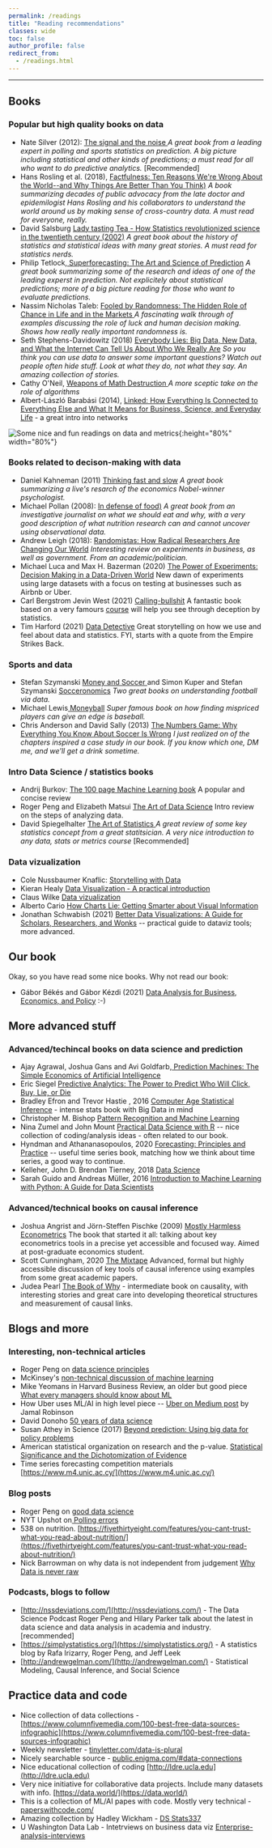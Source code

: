 ```yaml
---
permalink: /readings
title: "Reading recommendations"
classes: wide
toc: false
author_profile: false
redirect_from:
  - /readings.html
---
```

___


## Books

### Popular but high quality books on data


* Nate Silver (2012): [The signal and the noise ](https://www.amazon.com/Signal-Noise-Many-Predictions-Fail-but/dp/0143125087) *A great book from a leading expert in polling and sports statistics on prediction. A big picture including statistical and other kinds of predictions; a must read for all who want to do predictive analytics.* [Recommended]
* Hans Rosling et al. (2018), [Factfulness: Ten Reasons We're Wrong About the World--and Why Things Are Better Than You Think)](https://www.gapminder.org/factfulness-book/) *A book summarizing decades of public advocacy from the late doctor and epidemilogist Hans Rosling and his collaborators to understand the world around us by making sense of cross-country data. A must read for everyone, really.*
* David Salsburg [Lady tasting Tea - How Statistics revolutionized science in the twentieth century (2002)](https://www.amazon.co.uk/Lady-Tasting-Tea-David-Salsburg/dp/0805071342) *A great book about the history of statistics and statistical ideas with many great stories. A must read for statistics nerds.*
* Philip Tetlock,[ Superforecasting: The Art and Science of Prediction](https://www.amazon.com/Superforecasting-Prediction-Philip-E-Tetlock/dp/0804136718/) *A great book summarizing some of the research and ideas of one of the leading experst in prediction. Not explicitely about statistical predictions; more of a big picture reading for those who want to evaluate predictions.*
* Nassim Nicholas Taleb: [Fooled by Randomness: The Hidden Role of Chance in Life and in the Markets ](https://www.amazon.com/Fooled-Randomness-Hidden-Markets-Incerto/dp/0812975219/ref=tmm_pap_swatch_0?_encoding=UTF8&qid=&sr=) *A fascinating walk through of examples discussing the role of luck and human decision making. Shows how really really important randomness is.* 
* Seth Stephens-Davidowitz (2018) [Everybody Lies: Big Data, New Data, and What the Internet Can Tell Us About Who We Really Are](https://www.amazon.com/Seth-Stephens-Davidowitz/e/B072549W28/ref=dp_byline_cont_ebooks_1) *So you think you can use data to answer some important questions? Watch out people often hide stuff. Look at what they do, not what they say. An amazing collection of stories.*  
* Cathy O'Neil, [Weapons of Math Destruction ](https://weaponsofmathdestructionbook.com/) *A more sceptic take on the role of algorithms* 
* Albert-László Barabási (2014), [Linked: How Everything Is Connected to Everything Else and What It Means for Business, Science, and Everyday Life](https://www.amazon.com/Linked-Everything-Connected-Business-Everyday/dp/0465085733/) - a great intro into networks

![Some nice and fun readings on data and metrics](images/reading_many.jpg){:height="80%" width="80%"}


### Books related to decison-making with data

* Daniel Kahneman (2011) [Thinking fast and slow](https://www.amazon.com/Thinking-Fast-Slow-Daniel-Kahneman/dp/0374533555/) *A great book summarizing a live's resarch of the economics Nobel-winner psychologist.*
* Michael Pollan (2008): [In defense of food)](https://www.bookdepository.com/Defense-Food-Michael-Pollan/9780143114963)  *A great book from an investigative journalist on what we should eat and why, with a very good description of what nutrition research can and cannot uncover using observational data.*
* Andrew Leigh (2018): [ Randomistas: How Radical Researchers Are Changing Our World](https://www.amazon.co.uk/Randomistas-Radical-Researchers-Changing-World/dp/0300236123/ref=asap_bc?ie=UTF8) *Interesting review on experiments in business, as well as government. From an academic/politician.*
* Michael Luca and Max H. Bazerman (2020) [The Power of Experiments: Decision Making in a Data-Driven World](https://mitpress.mit.edu/books/power-experiments) New dawn of experiments using large datasets with a focus on testing at businesses such as Airbnb or Uber. 
* Carl Bergstrom Jevin West (2021) [Calling-bullshit](https://www.penguinrandomhouse.com/books/563882/calling-bullshit-by-carl-t-bergstrom-and-jevin-d-west/)  A fantastic book based on a very famours [course](https://www.callingbullshit.org/) will help you see through deception by statistics. 
* Tim Harford (2021) [Data Detective](https://timharford.com/books/datadetective/) Great storytelling on how we use and feel about data and statistics. FYI, starts with a quote from the Empire Strikes Back. 

### Sports and data
* Stefan Szymanski [Money and Soccer ](https://www.bookdepository.com/Money-Soccer-Soccernomics-Guide-Stefan-Szymanski/9781568584768?ref=pd_detail_1_sims_b_v2p_1)and Simon Kuper and Stefan Szymanski [Socceronomics](https://www.bookdepository.com/Soccernomics-2018-World-Cup-Edition-Simon-Kuper/9781568587516?ref=pd_detail_1_sims_b_p2p_1) *Two great books on understanding football via data.*
* Michael Lewis[ Moneyball](https://www.amazon.com/Moneyball-Art-Winning-Unfair-Game/dp/0393324818) *Super famous book on how finding mispriced players can give an edge is baseball.*
* Chris Anderson and David Sally (2013) [The Numbers Game: Why Everything You Know About Soccer Is Wrong](https://www.bookdepository.com/The-Numbers-Game-Chris-Anderson/9780143124566) *I just realized on of the chapters inspired a case study in our book. If you know which one, DM me, and we'll get a drink sometime.*




### Intro Data Science / statistics books
* Andrij Burkov: [The 100 page Machine Learning book](http://themlbook.com/) A popular and concise review
* Roger Peng and Elizabeth Matsui [The Art of Data Science](https://bookdown.org/rdpeng/artofdatascience/) Intro review on the steps of analyzing data.   
* David Spiegelhalter [The Art of Statistics ](https://www.amazon.com/dp/B07HQDJD99/ref=dp-kindle-redirect?_encoding=UTF8&btkr=1) *A great review of some key statistics concept from a great statitsician. A very nice introduction to any data, stats or metrics course* [Recommended]


### Data vizualization
* Cole Nussbaumer Knaflic: [Storytelling with Data](https://www.amazon.com/gp/product/1119002257?ie=UTF8&creativeASIN=1119002257&linkCode=xm2&tag=storytellingwithdata-20)
* Kieran Healy [Data Visualization - A practical introduction](http://socviz.co/ )
* Claus Wilke [Data vizualization](http://serialmentor.com/dataviz/ ) 
* Alberto Cario [How Charts Lie: Getting Smarter about Visual Information](https://www.amazon.com/How-Charts-Lie-Getting-Information/dp/0393358429/ref=tmm_pap_swatch_0?_encoding=UTF8&qid=1594625529&sr=1-1) 
* Jonathan Schwabish (2021) [Better Data Visualizations: A Guide for Scholars, Researchers, and Wonks](https://www.amazon.com/Better-Data-Visualizations-Scholars-Researchers/dp/0231193114/) -- practical guide to dataviz tools; more advanced. 


## Our book
Okay, so you have read some nice books. Why not read our book: 

* Gábor Békés and Gábor Kézdi (2021)  [Data Analysis for Business, Economics, and Policy](https://www.cambridge.org/highereducation/books/data-analysis-for-business-economics-and-policy/D67A1B0B56176D6D6A92E27F3F82AA20) :-)



## More advanced stuff


### Advanced/techincal books on data science and prediction

* Ajay Agrawal, Joshua Gans and Avi Goldfarb,[ Prediction Machines: The Simple Economics of Artificial Intelligence](https://hbr.org/product/prediction-machines-the-simple-economics-of-artificial-intelligence/10195-HBK-ENG)
* Eric Siegel [Predictive Analytics: The Power to Predict Who Will Click, Buy, Lie, or Die](https://www.amazon.com/Predictive-Analytics-Power-Predict-Click/dp/1119145678/ref=asap_bc?ie=UTF8)
* Bradley Efron and Trevor Hastie , 2016 [Computer Age Statistical Inference](https://www.amazon.co.uk/Computer-Age-Statistical-Inference-Mathematical/dp/1107149894/ref=asap_bc?ie=UTF8) - intense stats book with Big Data in mind
* Christopher M. Bishop [Pattern Recognition and Machine Learning](https://www.amazon.com/Pattern-Recognition-Learning-Information-Statistics/dp/0387310738/)
* Nina Zumel and John Mount [Practical Data Science with R](https://www.manning.com/books/practical-data-science-with-r) -- nice collection of coding/analysis ideas -  often related to our book.
* Hyndman and Athananasopoulos, 2020 [Forecasting: Principles and Practice](http://otexts.org/fpp2/) -- useful time series book, matching how we think about time series, a good way to continue.
* Kelleher, John D.  Brendan Tierney, 2018 [Data Science ](https://www.amazon.com/gp/product/0262535432/ref=dbs_a_def_rwt_bibl_vppi_i0)
* Sarah Guido and Andreas Müller, 2016 [Introduction to Machine Learning with Python: A Guide for Data Scientists](https://www.oreilly.com/library/view/introduction-to-machine/9781449369880/)


### Advanced/technical books on causal inference
* Joshua Angrist and  Jörn-Steffen Pischke (2009) [Mostly Harmless Econometrics](https://press.princeton.edu/books/paperback/9780691120355/mostly-harmless-econometrics) The book that started it all: talking about key econometrics tools in a precise yet accessible and focused way. Aimed at post-graduate economics student.  
* Scott Cunningham, 2020 [The Mixtape](https://yalebooks.yale.edu/book/9780300251685/causal-inference) Advanced, formal but highly accessible discussion of key tools of causal inference using examples from some great academic papers. 
* Judea Pearl [The Book of Why](https://www.amazon.co.uk/Book-Why-Science-Cause-Effect/dp/0241242630/ref=asap_bc?ie=UTF8) - intermediate book on causality, with interesting stories and great care into developing theoretical structures and measurement of causal links.


## Blogs and more


### Interesting, non-technical articles


* Roger Peng on [data science principles ](https://arxiv.org/abs/1903.07639v1) 
* McKinsey's [non-technical discussion of machine learning](https://www.mckinsey.com/industries/technology-media-and-telecommunications/our-insights/an-executives-guide-to-machine-learning)
*  Mike Yeomans in Harvard Business Review, an older but good piece [What every managers should know about ML](https://hbr.org/2015/07/what-every-manager-should-know-about-machine-learning)
* How Uber uses ML/AI in high level piece -- [Uber on Medium post](https://jamal-robinson.medium.com/how-uber-organizes-around-artificial-intelligence-machine-learning-665cdeb946bc) by Jamal Robinson
* David Donoho [50 years of data science](https://www.tandfonline.com/doi/full/10.1080/10618600.2017.1384734)
* Susan Athey in Science (2017) [Beyond prediction: Using big data for policy problems](https://science.sciencemag.org/node/689887.full)
* American statistical organization on research and the p-value. [Statistical Significance and the Dichotomization of Evidence](https://www.tandfonline.com/doi/full/10.1080/01621459.2017.1289846)
* Time series forecasting competition materials [https://www.m4.unic.ac.cy/](https://www.m4.unic.ac.cy/) 

### Blog posts
* Roger Peng on [good data science](https://simplystatistics.org/2019/01/18/the-tentpoles-of-data-science/) 
* NYT Upshot on[ Polling errors](http://www.nytimes.com/interactive/2016/09/20/upshot/the-error-the-polling-world-rarely-talks-about.html?_r=0%20)
* 538 on nutrition. [https://fivethirtyeight.com/features/you-cant-trust-what-you-read-about-nutrition/](https://fivethirtyeight.com/features/you-cant-trust-what-you-read-about-nutrition/) 
* Nick Barrowman on why data is not independent from judgement [Why Data is never raw](https://www.thenewatlantis.com/publications/why-data-is-never-raw)


### Podcasts, blogs to follow

* [http://nssdeviations.com/](http://nssdeviations.com/) -  The Data Science Podcast Roger Peng and Hilary Parker talk about the latest in data science and data analysis in academia and industry. [recommended]
* [https://simplystatistics.org/](https://simplystatistics.org/) - A statistics blog by Rafa Irizarry, Roger Peng, and Jeff Leek
* [http://andrewgelman.com/](http://andrewgelman.com/) - Statistical Modeling, Causal Inference, and Social Science



## Practice data and code 

* Nice collection of data collections - [https://www.columnfivemedia.com/100-best-free-data-sources-infographic](https://www.columnfivemedia.com/100-best-free-data-sources-infographic) 
* Weekly newsletter - [tinyletter.com/data-is-plural](https://tinyletter.com/data-is-plural) 
* Nicely searchable source - [public.enigma.com/#data-connections](https://public.enigma.com/#data-connections) 
* Nice educational collection of coding [http://Idre.ucla.edu](http://Idre.ucla.edu)  
* Very nice initiative for collaborative data projects. Include many datasets with info. [https://data.world/](https://data.world/) 
* This is a collection of ML/AI papes with code. Mostly very technical - [paperswithcode.com/](https://paperswithcode.com/) 
* Amazing collection by Hadley Wickham - [DS Stats337](https://github.com/hadley/stats337)
* U Washington Data Lab - Intetrviews on business data viz [Enterprise-analysis-interviews](https://idl.cs.washington.edu/papers/enterprise-analysis-interviews/) 
